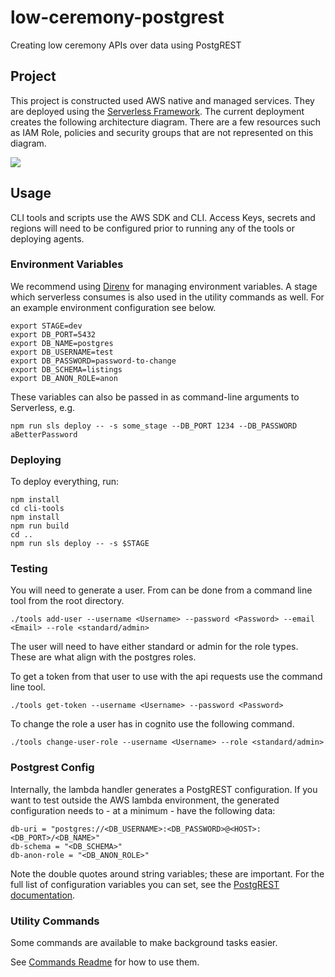 # low-ceremony-postgrest

Creating low ceremony APIs over data using PostgREST

## Project

This project is constructed used AWS native and managed services. They are
deployed using the [Serverless Framework](https://www.serverless.com/). The
current deployment creates the following architecture diagram. There are a few
resources such as IAM Role, policies and security groups that are not
represented on this diagram.

![](./.generated_diagrams/current-architecture.svg)

## Usage

CLI tools and scripts use the AWS SDK and CLI. Access Keys, secrets and regions
will need to be configured prior to running any of the tools or deploying agents.

### Environment Variables

We recommend using [Direnv](https://direnv.net/) for managing environment
variables. A stage which serverless consumes is also used in the utility
commands as well. For an example environment configuration see below.

```shell
export STAGE=dev
export DB_PORT=5432
export DB_NAME=postgres
export DB_USERNAME=test
export DB_PASSWORD=password-to-change
export DB_SCHEMA=listings
export DB_ANON_ROLE=anon
```

These variables can also be passed in as command-line arguments to Serverless, e.g.

```shell
npm run sls deploy -- -s some_stage --DB_PORT 1234 --DB_PASSWORD aBetterPassword
```

### Deploying

To deploy everything, run:

```shell
npm install
cd cli-tools
npm install
npm run build
cd ..
npm run sls deploy -- -s $STAGE
```

### Testing

You will need to generate a user. From can be done from a command line tool from
the root directory.

```shell
./tools add-user --username <Username> --password <Password> --email <Email> --role <standard/admin>
```

The user will need to have either standard or admin for the role types. These are
what align with the postgres roles.

To get a token from that user to use with the api requests use the command line
tool.

```shell
./tools get-token --username <Username> --password <Password>
```

To change the role a user has in cognito use the following command.

```shell
./tools change-user-role --username <Username> --role <standard/admin>
```

### Postgrest Config

Internally, the lambda handler generates a PostgREST configuration. If you want
to test outside the AWS lambda environment, the generated configuration needs to -
at a minimum - have the following data:

```
db-uri = "postgres://<DB_USERNAME>:<DB_PASSWORD>@<HOST>:<DB_PORT>/<DB_NAME>"
db-schema = "<DB_SCHEMA>"
db-anon-role = "<DB_ANON_ROLE>"
```

Note the double quotes around string variables; these are important. For the
full list of configuration variables you can set, see the
[PostgREST documentation](https://postgrest.org/en/latest/configuration.html).

### Utility Commands

Some commands are available to make background tasks easier.

See [Commands Readme](cli-tools/README.md) for how to use them.
